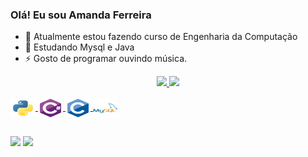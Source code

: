 ### Olá! Eu sou Amanda Ferreira

- 🔭 Atualmente estou fazendo curso de Engenharia da Computação
- 🌱 Estudando Mysql e Java
- ⚡ Gosto de programar ouvindo música.

<div align="center">
  <a href="https://github.com/amandaferreira-prog">
  <img height="180em" src="https://github-readme-stats.vercel.app/api?username=amandaferreira-prog&show_icons=true&theme=synthwave&include_all_commits=true&count_private=true"/>
  <img height="180em" src="https://github-readme-stats.vercel.app/api/top-langs/?username=amandaferreira-prog&layout=compact&langs_count=7&theme=synthwave"/>
</div>
<div style="display: inline_block"><br>
<img align="center" alt="Amanda-Python" height="30" width="40" src="https://raw.githubusercontent.com/devicons/devicon/master/icons/python/python-original.svg">
<img align="center" alt="Amanda-Csharp" height="30" width="40" src="https://raw.githubusercontent.com/devicons/devicon/master/icons/csharp/csharp-original.svg">
<img align="center" alt="Amanda-Python" height="30" width="40" src="https://raw.githubusercontent.com/devicons/devicon/master/icons/c/c-original.svg">
<img align="center" alt="Amanda-Python" height="30" width="40" src="https://raw.githubusercontent.com/devicons/devicon/master/icons/mysql/mysql-original-wordmark.svg">

##

<div>
  <a href = "mailto:amandaferreira.sa16@gmail.com"><img src="https://img.shields.io/badge/-Gmail-%23333?style=for-the-badge&logo=gmail&logoColor=red" target="_blank"></a>
  <a href="https://www.linkedin.com/in/eng-amandaferreira/" target="_blank"><img src="https://img.shields.io/badge/-LinkedIn-%230077B5?style=for-the-badge&logo=linkedin&logoColor=white" target="_blank"></a>
